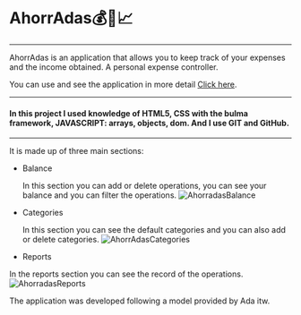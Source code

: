 # **AhorrAdas**💰💸📈
***
AhorrAdas is an application that allows you to keep track of your expenses and the income obtained. A personal expense controller.

You can use and see the application in more detail <a href="https://angellysg.github.io/AhorrAdas/" target="_blank">Click here</a>.

***

<h4>In this project I used knowledge of HTML5, CSS with the bulma framework, JAVASCRIPT: arrays, objects, dom. And I use GIT and GitHub.</h4>

***

It is made up of three main sections:

- Balance
  
  In this section you can add or delete operations, you can see your balance and you can filter the operations.
  ![AhorradasBalance](https://github.com/Angellysg/AhorrAdas/assets/108312265/7150f4dd-2502-4197-b145-6454b738e520)

- Categories

  In this section you can see the default categories and you can also add or delete categories.
  ![AhorrAdasCategories](https://github.com/Angellysg/AhorrAdas/assets/108312265/f61e4d66-c2c7-4f29-a6f7-49520a4c922b)

- Reports

 In the reports section you can see the record of the operations.
  ![AhorradasReports](https://github.com/Angellysg/AhorrAdas/assets/108312265/0664c0e9-88cc-4610-805c-2c3027b39b70)


  The application was developed following a model provided by Ada itw.

